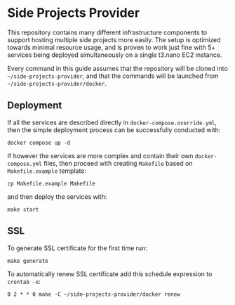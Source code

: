 # Side Projects Provider
This repository contains many different infrastructure components to support hosting multiple side projects more easily. The setup is optimized towards minimal resource usage, and is proven to work just fine with 5+ services being deployed simultaneously on a single t3.nano EC2 instance.

Every command in this guide assumes that the repository will be cloned into `~/side-projects-provider`, and that the commands will be launched from `~/side-projects-provider/docker`.

## Deployment
If all the services are described directly in `docker-compose.override.yml`, then the simple deployment process can be successfully conducted with:
```shell
docker compose up -d 
```

If however the services are more complex and contain their own `docker-compose.yml` files, then proceed with creating `Makefile` based on `Makefile.example` template:
```shell
cp Makefile.example Makefile
```
and then deploy the services with:
```shell
make start
```

## SSL
To generate SSL certificate for the first time run:
```shell
make generate
```

To automatically renew SSL certificate add this schedule expression to `crontab -e`:
```shell
0 2 * * 0 make -C ~/side-projects-provider/docker renew
```
